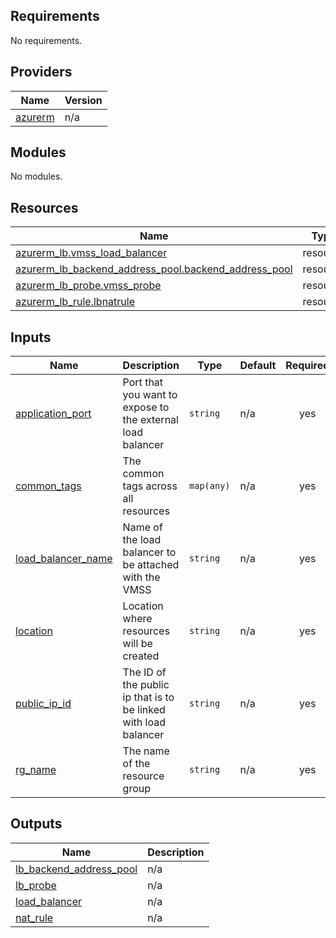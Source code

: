 ## Requirements

No requirements.

## Providers

| Name | Version |
|------|---------|
| <a name="provider_azurerm"></a> [azurerm](#provider\_azurerm) | n/a |

## Modules

No modules.

## Resources

| Name | Type |
|------|------|
| [azurerm_lb.vmss_load_balancer](https://registry.terraform.io/providers/hashicorp/azurerm/latest/docs/resources/lb) | resource |
| [azurerm_lb_backend_address_pool.backend_address_pool](https://registry.terraform.io/providers/hashicorp/azurerm/latest/docs/resources/lb_backend_address_pool) | resource |
| [azurerm_lb_probe.vmss_probe](https://registry.terraform.io/providers/hashicorp/azurerm/latest/docs/resources/lb_probe) | resource |
| [azurerm_lb_rule.lbnatrule](https://registry.terraform.io/providers/hashicorp/azurerm/latest/docs/resources/lb_rule) | resource |

## Inputs

| Name | Description | Type | Default | Required |
|------|-------------|------|---------|:--------:|
| <a name="input_application_port"></a> [application\_port](#input\_application\_port) | Port that you want to expose to the external load balancer | `string` | n/a | yes |
| <a name="input_common_tags"></a> [common\_tags](#input\_common\_tags) | The common tags across all resources | `map(any)` | n/a | yes |
| <a name="input_load_balancer_name"></a> [load\_balancer\_name](#input\_load\_balancer\_name) | Name of the load balancer to be attached with the VMSS | `string` | n/a | yes |
| <a name="input_location"></a> [location](#input\_location) | Location where resources will be created | `string` | n/a | yes |
| <a name="input_public_ip_id"></a> [public\_ip\_id](#input\_public\_ip\_id) | The ID of the public ip that is to be linked with load balancer | `string` | n/a | yes |
| <a name="input_rg_name"></a> [rg\_name](#input\_rg\_name) | The name of the resource group | `string` | n/a | yes |

## Outputs

| Name | Description |
|------|-------------|
| <a name="output_lb_backend_address_pool"></a> [lb\_backend\_address\_pool](#output\_lb\_backend\_address\_pool) | n/a |
| <a name="output_lb_probe"></a> [lb\_probe](#output\_lb\_probe) | n/a |
| <a name="output_load_balancer"></a> [load\_balancer](#output\_load\_balancer) | n/a |
| <a name="output_nat_rule"></a> [nat\_rule](#output\_nat\_rule) | n/a |
